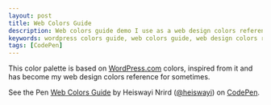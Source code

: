 ```yaml
---
layout: post
title: Web Colors Guide
description: Web colors guide demo I use as a web design colors reference for sometimes.
keywords: wordpress colors guide, web colors guide, web design colors reference
tags: [CodePen]
---
```


This color palette is based on [WordPress.com](http://wordpress.com) colors, inspired from it and has become my web design colors reference for sometimes.

<p data-height="650" data-theme-id="11537" data-slug-hash="JYyvQY" data-default-tab="result" data-user="heiswayi" class='codepen'>See the Pen <a href='http://codepen.io/heiswayi/pen/JYyvQY/'>Web Colors Guide</a> by Heiswayi Nrird (<a href='http://codepen.io/heiswayi'>@heiswayi</a>) on <a href='http://codepen.io'>CodePen</a>.</p>
<script async src="//assets.codepen.io/assets/embed/ei.js"></script>
